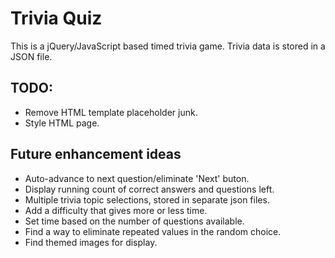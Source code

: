 # Trivia Quiz
This is a jQuery/JavaScript based timed trivia game.  Trivia data is stored in a JSON file.

## TODO:  
* Remove HTML template placeholder junk.
* Style HTML page.

## Future enhancement ideas
* Auto-advance to next question/eliminate 'Next' buton.
* Display running count of correct answers and questions left.
* Multiple trivia topic selections, stored in separate json files.
* Add a difficulty that gives more or less time.
* Set time based on the number of questions available.
* Find a way to eliminate repeated values in the random choice.
* Find themed images for display.
